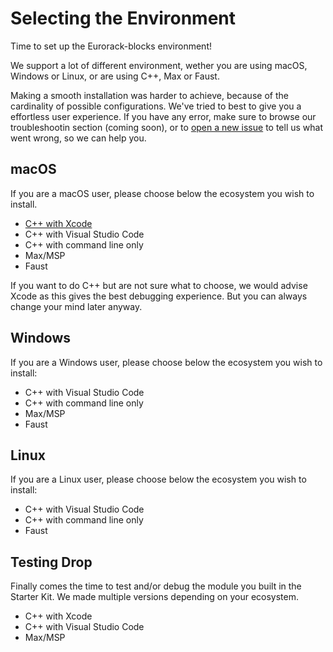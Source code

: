 # Selecting the Environment


Time to set up the Eurorack-blocks environment!

We support a lot of different environment, wether you are using macOS, Windows or Linux,
or are using C++, Max or Faust.

Making a smooth installation was harder to achieve, because of the cardinality of possible
configurations. We've tried to best to give you a effortless user experience.
If you have any error, make sure to browse our troubleshootin section (coming soon),
or to [open a new issue](https://github.com/ohmtech-rdi/eurorack-blocks/issues/new) to
tell us what went wrong, so we can help you.


## macOS

If you are a macOS user, please choose below the ecosystem you wish to install.

- [C++ with Xcode](./macos-cpp-xcode.md)
- C++ with Visual Studio Code
- C++ with command line only
- Max/MSP
- Faust

If you want to do C++ but are not sure what to choose, we would advise Xcode as this
gives the best debugging experience. But you can always change your mind later anyway.


## Windows

If you are a Windows user, please choose below the ecosystem you wish to install:

- C++ with Visual Studio Code
- C++ with command line only
- Max/MSP
- Faust


## Linux

If you are a Linux user, please choose below the ecosystem you wish to install:

- C++ with Visual Studio Code
- C++ with command line only
- Faust


## Testing Drop

Finally comes the time to test and/or debug the module you built in the Starter Kit.
We made multiple versions depending on your ecosystem.

- C++ with Xcode
- C++ with Visual Studio Code
- Max/MSP
